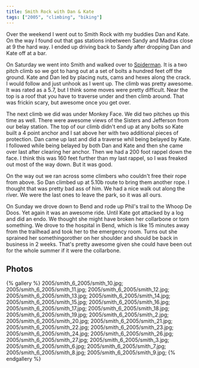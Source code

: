 ```yaml
---
title: Smith Rock with Dan & Kate
tags: ["2005", "climbing", "biking"]
---
```

Over the weekend I went out to Smith Rock with my buddies Dan and Kate.  On the way I found out that gas stations inbetween Sandy and Madras close at 9 the hard way.  I ended up driving back to Sandy after dropping Dan and Kate off at a bar.

On Saturday we went into Smith and walked over to <a href="http://www.summitpost.org/show/mountain_link.pl/mountain_id/2667">Spiderman</a>.  It is a two pitch climb so we got to hang out at a set of bolts a hundred feet off the ground.  Kate and Dan led by placing nuts, cams and hexes along the crack.  I would follow and just unhook as I went up.  The climb was pretty awesome.  It was rated as a 5.7, but I think some moves were pretty difficult.  Near the top is a roof that you have to traverse under and then climb around.  That was frickin scary, but awesome once you get over.

The next climb we did was under Monkey Face.  We did two pitches up this time as well.  There were awesome views of the Sisters and Jefferson from our belay station. The top of our climb didn't end up at any bolts so Kate built a 4 point anchor and I sat above her with two additional pieces of protection.  Dan came up last and did a traverse whil being belayed by Kate.  I followed while being belayed by both Dan and Kate and then she came over last after clearing her anchor.  Then we had a 200 foot rappel down the face.  I think this was 160 feet further than my last rappel, so I was freaked out most of the way down.  But it was good.

On the way out we ran across some climbers who couldn't free their rope from above.  So Dan climbed up at 5.10b route to bring them another rope.  I thought that was pretty bad ass of him.  We had a nice walk out along the river.  We were the last ones to leave the park, so it was all ours.

On Sunday we drove down to Bend and rode up Phil's trail to the Whoop De Doos.  Yet again it was an awesome ride.  Until Kate got attacked by a log and did an endo.  We thought she might have broken her collarbone or torn something.  We drove to the hospital in Bend, which is like 15 minutes away from the trailhead and took her to the emergency room.  Turns out she sprained her somethingorother on her shoulder and should be back in business in 2 weeks.  That's pretty awesome given she could have been out for the whole summer if it were the collarbone.

## Photos 

{% gallery %} 
2005/smith_6_2005/smith_10.jpg;
2005/smith_6_2005/smith_11.jpg;
2005/smith_6_2005/smith_12.jpg;
2005/smith_6_2005/smith_13.jpg;
2005/smith_6_2005/smith_14.jpg;
2005/smith_6_2005/smith_15.jpg;
2005/smith_6_2005/smith_16.jpg;
2005/smith_6_2005/smith_17.jpg;
2005/smith_6_2005/smith_18.jpg;
2005/smith_6_2005/smith_19.jpg;
2005/smith_6_2005/smith_2.jpg;
2005/smith_6_2005/smith_20.jpg;
2005/smith_6_2005/smith_21.jpg;
2005/smith_6_2005/smith_22.jpg;
2005/smith_6_2005/smith_23.jpg;
2005/smith_6_2005/smith_24.jpg;
2005/smith_6_2005/smith_26.jpg;
2005/smith_6_2005/smith_27.jpg;
2005/smith_6_2005/smith_3.jpg;
2005/smith_6_2005/smith_6.jpg;
2005/smith_6_2005/smith_7.jpg;
2005/smith_6_2005/smith_8.jpg;
2005/smith_6_2005/smith_9.jpg;
{% endgallery %}
